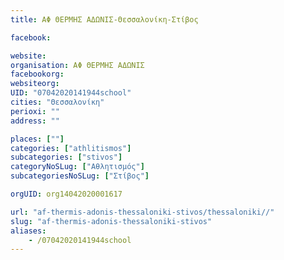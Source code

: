 ```yaml
---
title: ΑΦ ΘΕΡΜΗΣ ΑΔΩΝΙΣ-Θεσσαλονίκη-Στίβος

facebook:

website:
organisation: ΑΦ ΘΕΡΜΗΣ ΑΔΩΝΙΣ
facebookorg:
websiteorg:
UID: "07042020141944school"
cities: "Θεσσαλονίκη"
perioxi: ""
address: ""

places: [""]
categories: ["athlitismos"]
subcategories: ["stivos"]
categoryNoSLug: ["Αθλητισμός"]
subcategoriesNoSLug: ["Στίβος"]

orgUID: org14042020001617

url: "af-thermis-adonis-thessaloniki-stivos/thessaloniki//"
slug: "af-thermis-adonis-thessaloniki-stivos"
aliases:
    - /07042020141944school
---
```






